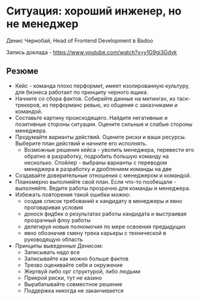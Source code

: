# Ситуация: хороший инженер, но не менеджер
Денис Чернобай, Head of Frontend Development в Badoo

Запись доклада - https://www.youtube.com/watch?v=y1G9gi3Gdvk

## Резюме
* Кейс - команда плохо перформит, имеет изолированную культуру, для бизнеса работает по принципу черного ящика.
* Начните со сбора фактов. Собирайте данные на митингах, из таск-трекеров, из перформанс ревью, из общения с заказчиками и командой.
* Составьте картину происходящего. Найдите негативные и позитивные стороны ситуации. Оцените сильные и слабые стороны менеджера.
* Продумайте варианты действий. Оцените риски и ваши ресурсы. Выберите план действий и начните его исполнять.
  * Возможные решения кейса - уволить менеджера, перевести его обратно в разработку, подробить большую команду на несколько. Спойлер - выбраны варианты с переводом менеджера в разработку и дроблением команды на две
* Создавайте доверительные отношения с менеджером и командой.
* Планомерно выполняйте свой план. Если что-то пообещали - выполняйте. Ведите работы прозрачно для команды и менеджера.
* Избежать повторения такой ошибки можно:
  * создав список требований к кандидату в менеджеры и явно проговаривая условия
  * донося фидбек о результатах работы кандидата и выстраивая прозрачный флоу работы
  * делегируя новые полномочия по мере освоения предыдущих
  * явно обозначив смену трека карьеры с технической в руководящую область
* Принципы выведенные Денисом:
  * Записывать надо все
  * Записывайте как можно больше фактов
  * Трезво оценивайте себя и окружение
  * Жертвуй либо орг структурой, либо людьми
  * Прикрой риски, тут не казино
  * Вырабатывайте совместное решение
  * Поддержка никогда не заканчивается
